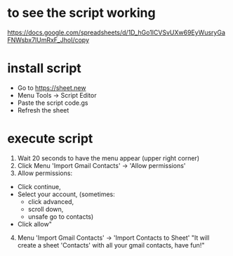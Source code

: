 #  to see the script working

https://docs.google.com/spreadsheets/d/1D_hGo1ICVSvUXw69EyWusryGaFNWsbx7lUmRxF_JhoI/copy

# install script
- Go to https://sheet.new
- Menu Tools -> Script Editor
- Paste the script code.gs
- Refresh the sheet

# execute script
1. Wait 20 seconds to have the menu appear (upper right corner)
2. Click Menu 'Import Gmail Contacts' -> 'Allow permissions'
3. Allow permissions:
- Click continue, 
- Select your account, 
(sometimes: 
  - click advanced, 
  - scroll down, 
  - unsafe go to contacts)
- Click allow"
4. Menu 'Import Gmail Contacts' -> 'Import Contacts to Sheet'
"It will create a sheet 'Contacts' with all your gmail contacts, 
have fun!"